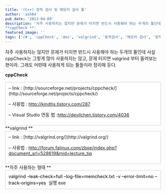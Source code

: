 ```yaml
---
title: '(C++) 정적 검사 및 메모리 검사 툴'
author: 'ash84'
pub_date: '2013-04-09'
description: '자주 사용하지는 않지만 문제가 터지면 반드시 사용해야 하는 두개의 툴인데 사실 cppCheck는 그렇게 많이 사용하지는 않고, 문제 터지면 valgrind 부터 돌려보는 편이라. 그래도 어떤때 사용하게 되는 툴들이라 정리해 둔다. 
**cppCheck **'
featured_image: ''
tags: ['c#', 'cppCheck', 'dev', 'valgrind', '동적검사', '메모리 검사', '정적검사']
---
```



<span style="font-size: 11pt;">자주 사용하지는 않지만 문제가 터지면 반드시 사용해야 하는 두개의 툴인데 사실 cppCheck는 그렇게 많이 사용하지는 않고, 문제 터지면 valgrind 부터 돌려보는 편이라. 그래도 어떤때 사용하게 되는 툴들이라 정리해 둔다. </span>

<span style="font-size: 11pt;">**<span style="font-size: 11pt;">cppCheck </span>**</span>

<div class="txc-textbox" style="border: 1px solid rgb(203, 203, 203); background-color: rgb(255, 255, 255); padding: 10px;"><span style="font-size: 11pt;">– link : </span>[<span style="font-size: 11pt;">http://sourceforge.net/projects/cppcheck/</span>](http://sourceforge.net/projects/cppcheck/)

<span style="font-size: 11pt;">– 사용법 : </span>[<span style="font-size: 11pt;">http://kindtis.tistory.com/287</span>](http://kindtis.tistory.com/287)

<span style="font-size: 11pt;">– Visual Studio 연동 법 :</span>[<span style="font-size: 11pt;">http://devilchen.tistory.com/4036</span>](http://devilchen.tistory.com/4036)

</div><span style="font-size: 11pt;">**<span style="font-size: 11pt;">valgrind </span>**</span>

<div class="txc-textbox" style="border: 1px solid rgb(203, 203, 203); background-color: rgb(255, 255, 255); padding: 10px;"><span style="font-size: 11pt;">– link : </span>[<span style="font-size: 11pt;">http://valgrind.org/</span>](http://valgrind.org/)

<span style="font-size: 11pt;">– 사용법</span><span style="font-size: 11pt;"> : </span>[<span style="font-size: 11pt;">http://forum.falinux.com/zbxe/index.php?document_srl=528619&mid=lecture_tip</span>](http://forum.falinux.com/zbxe/index.php?document_srl=528619&mid=lecture_tip)<span style="font-size:11pt;"> </span>

</div>**<span style="font-size: 11pt;">자주 사용하는 형태 </span>**

<div class="txc-textbox" style="border: 1px solid rgb(203, 203, 203); background-color: rgb(255, 255, 255); padding: 10px;"><span style="color: rgb(0, 0, 0); line-height: normal; orphans: 2; text-align: -webkit-auto; widows: 2; font-size: 10pt;"><span style="font-size: 11pt;"></span><span style="font-size: 11pt;">valgrind –leak-check=full –log-file=memcheck.txt -v –error-limit=no –track-origins=yes </span></span><span style="font-size:11pt;"> 실행 exe</span><span style="font-size: 11pt;"></span>

</div>


